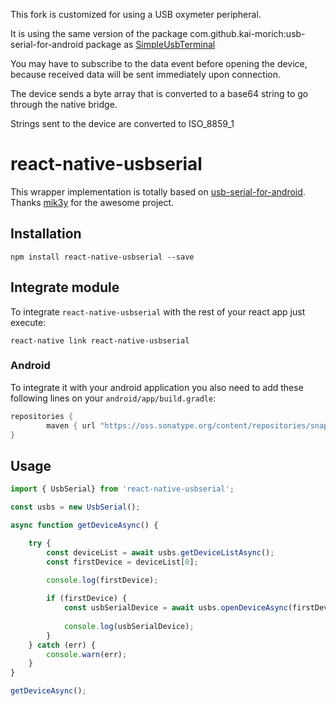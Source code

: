 This fork is customized for using a USB oxymeter peripheral.

It is using the same version of the package com.github.kai-morich:usb-serial-for-android package as [SimpleUsbTerminal](https://github.com/kai-morich/SimpleUsbTerminal)

You may have to subscribe to the data event before opening the device, because received data will be sent immediately upon connection.

The device sends a byte array that is converted to a base64 string to go through the native bridge.

Strings sent to the device are converted to ISO_8859_1

# react-native-usbserial

This wrapper implementation is totally based on [usb-serial-for-android](https://github.com/mik3y/usb-serial-for-android). Thanks [mik3y](https://github.com/mik3y) for the awesome project.

## Installation

```
npm install react-native-usbserial --save
```

## Integrate module

To integrate `react-native-usbserial` with the rest of your react app just execute:
```
react-native link react-native-usbserial
```

### Android

To integrate it with your android application you also need to add these following lines on your `android/app/build.gradle`:

```gradle
repositories {
        maven { url "https://oss.sonatype.org/content/repositories/snapshots/" }
}
```

## Usage

```javascript
import { UsbSerial} from 'react-native-usbserial';

const usbs = new UsbSerial();

async function getDeviceAsync() {

    try {
        const deviceList = await usbs.getDeviceListAsync();
        const firstDevice = deviceList[0];
        
        console.log(firstDevice);

        if (firstDevice) {
            const usbSerialDevice = await usbs.openDeviceAsync(firstDevice);
            
            console.log(usbSerialDevice);
        }
    } catch (err) {
        console.warn(err);
    }
}

getDeviceAsync();
```
